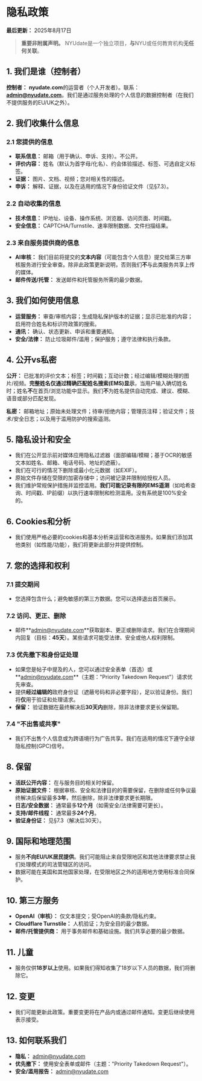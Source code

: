 # 隐私政策

**最后更新：** 2025年8月17日

> **重要非附属声明。** NYUdate是一个独立项目，**与**NYU或任何教育机构**无任何关联**。

## 1. 我们是谁（控制者）

**控制者：** **nyudate.com**的运营者（个人开发者）。联系：**[admin@nyudate.com](mailto:admin@nyudate.com)**。我们是通过服务处理的个人信息的数据控制者（在我们不提供服务的EU/UK之外）。

## 2. 我们收集什么信息

### 2.1 您提供的信息

* **联系信息：** 邮箱（用于确认、申诉、支持）。不公开。
* **评价内容：** 姓名（默认为首字母/化名）、约会体验描述、标签、可选自定义标签。
* **证据：** 图片、文档、视频；您对相关性的描述。
* **申诉：** 解释、证据，以及在适用的情况下身份验证文件（见§7.3）。

### 2.2 自动收集的信息

* **技术信息：** IP地址、设备、操作系统、浏览器、访问页面、时间戳。
* **安全信息：** CAPTCHA/Turnstile、速率限制数据、文件扫描结果。

### 2.3 来自服务提供商的信息

* **AI审核：** 我们目前将提交的**文本内容**（可能包含个人信息）提交给第三方审核服务进行安全审查。除非此政策更新说明，否则我们**不**与此类服务共享上传的媒体。
* **邮件传送/托管：** 发送邮件和托管服务所需的最少数据。

## 3. 我们如何使用信息

* **运营服务：** 审查/审核内容；生成隐私保护版本的证据；显示已批准的内容；启用符合姓名和标识符政策的搜索。
* **通讯：** 确认、状态更新、申诉和重要通知。
* **安全/法律：** 防止垃圾邮件/滥用；保护服务；遵守法律和执行条款。

## 4. 公开vs私密

**公开：** 已批准的评价文本；标签；时间戳；互动计数；经过编辑/模糊处理的图片/视频。**完整姓名仅通过精确匹配姓名搜索(EMS)显示**，当用户输入确切姓名时；姓名**不**在首页/浏览功能中显示。我们**不**为姓名提供自动完成、建议、模糊、语音或部分匹配发现。

**私密：** 邮箱地址；原始未处理文件；待审/拒绝内容；管理员注释；验证文件；技术/安全日志；以及用于滥用防护的搜索遥测。

## 5. 隐私设计和安全

* 我们在公开显示前对媒体应用隐私过滤器（面部编辑/模糊；基于OCR的敏感文本如姓名、邮箱、电话号码、地址的遮蔽）。
* 我们在可行的情况下删除或最小化元数据（如EXIF）。
* 原始文件存储在受限的加密存储中；访问被记录并限制给授权人员。
* 我们维护常规保护措施并监控滥用。**我们可能记录有限的EMS遥测**（如哈希查询、时间戳、IP前缀）以执行速率限制和检测滥用。没有系统是100%安全的。

## 6. Cookies和分析

* 我们使用严格必要的cookies和基本分析来运营和改进服务。如果我们添加其他类别（如性能/功能），我们将更新此部分并提供控制。

## 7. 您的选择和权利

### 7.1 提交期间

* 您选择包含什么；避免敏感的第三方数据。您可以选择退出首页展示。

### 7.2 访问、更正、删除

* 邮件**[admin@nyudate.com](mailto:admin@nyudate.com)**获取副本、更正或删除请求。我们在合理期间内回复（目标：**45天**）。某些请求可能受法律、安全或他人权利限制。

### 7.3 优先撤下和身份证处理

* 如果您是帖子中提及的人，您可以通过安全表单（首选）或**[admin@nyudate.com](mailto:admin@nyudate.com)**（主题："Priority Takedown Request"）请求优先审查。
* 提供**经过编辑的**政府身份证（遮蔽号码和非必要字段），足以验证身份。我们将**仅**用于验证和处理请求。
* **保留：** 验证数据在最终解决后**30天内**删除，除非法律要求更长保留期。

### 7.4 "不出售或共享"

* 我们不出售个人信息或为跨语境行为广告共享。我们在适用的情况下遵守全球隐私控制(GPC)信号。

## 8. 保留

* **活跃公开内容：** 在与服务目的相关时保留。
* **原始证据文件：** 根据审核、安全和法律目的的需要保留，在删除或任何争议最终解决后保留最多**3年**，然后删除，除非法律要求更长期限。
* **日志/安全数据：** 通常最多**12个月**（如需安全/法律需要可更长）。
* **支持/邮件线程：** 通常最多**24个月**。
* **验证身份证：** 见§7.3（解决后30天）。

## 9. 国际和地理范围

* 服务**不向EU/UK居民提供**。我们可能阻止来自受限地区和其他法律要求禁止我们处理模式的司法管辖区的访问。
* 数据可能在美国和其他国家处理，在受限地区之外的适用地方使用标准合同保护。

## 10. 第三方服务

* **OpenAI（审核）：** 仅文本提交；受OpenAI的条款/隐私约束。
* **Cloudflare Turnstile：** 人机验证；为安全目的最少数据。
* **邮件/托管提供商：** 用于事务邮件和基础设施。我们共享必要的最少数据。

## 11. 儿童

* 服务仅供**18岁以上**使用。如果我们得知收集了18岁以下人员的数据，我们将删除它。

## 12. 变更

* 我们可能更新此政策。重要变更将在产品内或通过邮件通知。变更后继续使用表示接受。

## 13. 如何联系我们

* **隐私：** [admin@nyudate.com](mailto:admin@nyudate.com)
* **优先撤下：** 使用安全表单或邮件（主题："Priority Takedown Request"）。
* **安全/滥用报告：** [admin@nyudate.com](mailto:admin@nyudate.com)